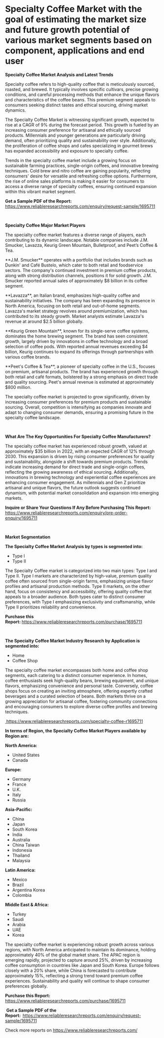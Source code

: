 <p><h1>Specialty Coffee Market with the goal of estimating the market size and future growth potential of various market segments based on component, applications and end user</h1></p><p><strong>Specialty Coffee Market Analysis and Latest Trends</strong></p>
<p><p>Specialty coffee refers to high-quality coffee that is meticulously sourced, roasted, and brewed. It typically involves specific cultivars, precise growing conditions, and careful processing methods that enhance the unique flavors and characteristics of the coffee beans. This premium segment appeals to consumers seeking distinct tastes and ethical sourcing, driving market dynamics.</p><p>The Specialty Coffee Market is witnessing significant growth, expected to rise at a CAGR of 9% during the forecast period. This growth is fueled by an increasing consumer preference for artisanal and ethically sourced products. Millennials and younger generations are particularly driving demand, often prioritizing quality and sustainability over style. Additionally, the proliferation of coffee shops and cafes specializing in gourmet brews has expanded accessibility and exposure to specialty coffee.</p><p>Trends in the specialty coffee market include a growing focus on sustainable farming practices, single-origin coffees, and innovative brewing techniques. Cold brew and nitro coffee are gaining popularity, reflecting consumers' desire for versatile and refreshing coffee options. Furthermore, the rise of online sales platforms is making it easier for consumers to access a diverse range of specialty coffees, ensuring continued expansion within this vibrant market segment.</p></p>
<p><strong>Get a Sample PDF of the Report:&nbsp;</strong> <a href="https://www.reliableresearchreports.com/enquiry/request-sample/1695711?utm_campaign=2278&utm_medium=2&utm_source=Github&utm_content=ia&utm_term=27032025&utm_id=specialty-coffee">https://www.reliableresearchreports.com/enquiry/request-sample/1695711</a></p>
<p>&nbsp;</p>
<p><strong>Specialty Coffee Major Market Players</strong></p>
<p><p>The specialty coffee market features a diverse range of players, each contributing to its dynamic landscape. Notable companies include J.M. Smucker, Lavazza, Keurig Green Mountain, Bulletproof, and Peet’s Coffee & Tea.</p><p>**J.M. Smucker** operates with a portfolio that includes brands such as Dunkin' and Café Bustelo, which cater to both retail and foodservice sectors. The company's continued investment in premium coffee products, along with strong distribution channels, positions it for solid growth. J.M. Smucker reported annual sales of approximately $8 billion in its coffee segment.</p><p>**Lavazza**, an Italian brand, emphasizes high-quality coffee and sustainability initiatives. The company has been expanding its presence in North America, focusing on both retail and out-of-home segments. Lavazza's market strategy revolves around premiumization, which has contributed to its steady growth. Market analysts estimate Lavazza's revenue at around $2.5 billion globally.</p><p>**Keurig Green Mountain**, known for its single-serve coffee systems, dominates the home brewing segment. The brand has seen consistent growth, largely driven by innovations in coffee technology and a broad selection of coffee pods. With reported annual revenues exceeding $4 billion, Keurig continues to expand its offerings through partnerships with various coffee brands.</p><p>**Peet's Coffee & Tea**, a pioneer of specialty coffee in the U.S., focuses on premium, artisanal products. The brand has experienced growth through both retail and café formats, bolstered by a strong emphasis on direct trade and quality sourcing. Peet's annual revenue is estimated at approximately $800 million.</p><p>The specialty coffee market is projected to grow significantly, driven by increasing consumer preferences for premium products and sustainable sourcing. Overall, competition is intensifying as companies innovate and adapt to changing consumer demands, ensuring a promising future in the specialty coffee landscape.</p></p>
<p>&nbsp;</p>
<p><strong>What Are The Key Opportunities For Specialty Coffee Manufacturers?</strong></p>
<p><p>The specialty coffee market has experienced robust growth, valued at approximately $35 billion in 2022, with an expected CAGR of 12% through 2030. This expansion is driven by rising consumer preferences for quality and sustainability, alongside a shift towards premium products. Trends indicate increasing demand for direct trade and single-origin coffees, reflecting the growing awareness of ethical sourcing. Additionally, innovations in brewing technology and experiential coffee experiences are enhancing consumer engagement. As millennials and Gen Z prioritize artisanal and unique flavors, the future outlook suggests continued dynamism, with potential market consolidation and expansion into emerging markets.</p></p>
<p><strong>Inquire or Share Your Questions If Any Before Purchasing This Report:</strong> <a href="https://www.reliableresearchreports.com/enquiry/pre-order-enquiry/1695711?utm_campaign=2278&utm_medium=2&utm_source=Github&utm_content=ia&utm_term=27032025&utm_id=specialty-coffee">https://www.reliableresearchreports.com/enquiry/pre-order-enquiry/1695711</a></p>
<p>&nbsp;</p>
<p><strong>Market Segmentation</strong></p>
<p><strong>The Specialty Coffee Market Analysis by types is segmented into:</strong></p>
<p><ul><li>Type I</li><li>Type II</li></ul></p>
<p><p>The Specialty Coffee market is categorized into two main types: Type I and Type II. Type I markets are characterized by high-value, premium quality coffee often sourced from single-origin farms, emphasizing unique flavor profiles and artisanal production methods. Type II markets, on the other hand, focus on consistency and accessibility, offering quality coffee that appeals to a broader audience. Both types cater to distinct consumer preferences, with Type I emphasizing exclusivity and craftsmanship, while Type II prioritizes reliability and convenience.</p></p>
<p><strong>Purchase this Report:&nbsp;</strong><a href="https://www.reliableresearchreports.com/purchase/1695711?utm_campaign=2278&utm_medium=2&utm_source=Github&utm_content=ia&utm_term=27032025&utm_id=specialty-coffee">https://www.reliableresearchreports.com/purchase/1695711</a></p>
<p>&nbsp;</p>
<p><strong>The Specialty Coffee Market Industry Research by Application is segmented into:</strong></p>
<p><ul><li>Home</li><li>Coffee Shop</li></ul></p>
<p><p>The specialty coffee market encompasses both home and coffee shop segments, each catering to a distinct consumer experience. In homes, coffee enthusiasts seek high-quality beans, brewing equipment, and unique flavors, emphasizing convenience and personal taste. Conversely, coffee shops focus on creating an inviting atmosphere, offering expertly crafted beverages and a curated selection of beans. Both markets thrive on a growing appreciation for artisanal coffee, fostering community connections and encouraging consumers to explore diverse coffee profiles and brewing techniques.</p></p>
<p><a href="https://www.reliableresearchreports.com/specialty-coffee-r1695711?utm_campaign=2278&utm_medium=2&utm_source=Github&utm_content=ia&utm_term=27032025&utm_id=specialty-coffee">&nbsp;https://www.reliableresearchreports.com/specialty-coffee-r1695711</a></p>
<p><strong>In terms of Region, the Specialty Coffee Market Players available by Region are:</strong></p>
<p>
    <p> <strong> North America: </strong>
        <ul>
            <li>United States</li>
            <li>Canada</li>
        </ul>
        </p> 
    <p> <strong> Europe: </strong>
        <ul>
            <li>Germany</li>
            <li>France</li>
            <li>U.K.</li>
            <li>Italy</li>
            <li>Russia</li>
        </ul>
        </p> 
    <p> <strong> Asia-Pacific: </strong>
        <ul>
            <li>China</li>
            <li>Japan</li>
            <li>South Korea</li>
            <li>India</li>
            <li>Australia</li>
            <li>China Taiwan</li>
            <li>Indonesia</li>
            <li>Thailand</li>
            <li>Malaysia</li>
        </ul>
        </p> 
    <p> <strong> Latin America: </strong>
        <ul>
            <li>Mexico</li>
            <li>Brazil</li>
            <li>Argentina Korea</li>
            <li>Colombia</li>
        </ul>
        </p> 
    <p> <strong> Middle East & Africa: </strong>
        <ul>
            <li>Turkey</li>
            <li>Saudi</li>
            <li>Arabia</li>
            <li>UAE</li>
            <li>Korea</li>
        </ul>
    </p>
    </p>
<p><p>The specialty coffee market is experiencing robust growth across various regions, with North America anticipated to maintain its dominance, holding approximately 40% of the global market share. The APAC region is emerging rapidly, projected to capture around 25%, driven by increasing coffee consumption in countries like Japan and South Korea. Europe follows closely with a 20% share, while China is forecasted to contribute approximately 15%, reflecting a strong trend toward premium coffee experiences. Sustainability and quality will continue to shape consumer preferences globally.</p></p>
<p><strong>Purchase this Report: </strong><a href="https://www.reliableresearchreports.com/purchase/1695711?utm_campaign=2278&utm_medium=2&utm_source=Github&utm_content=ia&utm_term=27032025&utm_id=specialty-coffee">https://www.reliableresearchreports.com/purchase/1695711</a></p>
<p>&nbsp;<strong>Get a Sample PDF of the Report:&nbsp;&nbsp;</strong><a href="https://www.reliableresearchreports.com/enquiry/request-sample/1695711?utm_campaign=2278&utm_medium=2&utm_source=Github&utm_content=ia&utm_term=27032025&utm_id=specialty-coffee">https://www.reliableresearchreports.com/enquiry/request-sample/1695711</a></p>
<p><strong></strong></p>
<p>Check more reports on <a href="https://www.reliableresearchreports.com/?utm_campaign=2278&utm_medium=2&utm_source=Github&utm_content=ia&utm_term=27032025&utm_id=specialty-coffee">https://www.reliableresearchreports.com/</a></p>